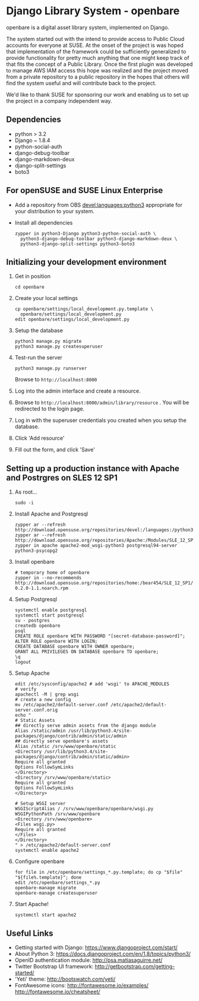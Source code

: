 Django Library System - openbare
=================================================

openbare is a digital asset library system, implemented on Django.

The system started out with the intend to provide access to Public Cloud
accounts for everyone at SUSE. At the onset of the project is was hoped that
implementation of the framework could be sufficiently generalized to provide
functionality for pretty much anything that one might keep track of that
fits the concept of a Public Library. Once the first plugin was developed
to manage AWS IAM access this hope was realized and the project moved from
a private repository to a public repository in the hopes that others will
find the system useful and will contribute back to the project.

We'd like to thank SUSE for sponsoring our work and enabling us to set up the
project in a company independent way.


Dependencies
------------

* python > 3.2
* Django ~ 1.8.4
* python-social-auth
* django-debug-toolbar
* django-markdown-deux
* django-split-settings
* boto3

For openSUSE and SUSE Linux Enterprise
--------------------------------------
*   Add a repository from OBS
    [devel:languages:python3](https://build.opensuse.org/project/show/devel:languages:python3)
    appropriate for your distribution to your system.

*   Install all dependencies
    ```
    zypper in python3-Django python3-python-social-auth \
      python3-django-debug-toolbar python3-django-markdown-deux \
      python3-django-split-settings python3-boto3
    ```

Initializing your development environment
-----------------------------------------

1.  Get in position
    ```
    cd openbare
    ```

1.  Create your local settings
    ```
    cp openbare/settings/local_development.py.template \
      openbare/settings/local_development.py
    edit openbare/settings/local_development.py
    ```

1.  Setup the database
    ```
    python3 manage.py migrate
    python3 manage.py createsuperuser
    ```

1.  Test-run the server
    ```
    python3 manage.py runserver
    ```

    Browse to `http://localhost:8000`

1.  Log into the admin interface and create a resource.

  1.  Browse to `http://localhost:8000/admin/library/resource` .
      You will be redirected to the login page.
  2.  Log in with the superuser credentials you created when you setup the database.
  3.  Click 'Add resource'
  4.  Fill out the form, and click 'Save'


Setting up a production instance with Apache and Postrgres on SLES 12 SP1
-------------------------------------------------------------------------

1.  As root...
    ```
    sudo -i
    ```

1.  Install Apache and Postgresql
    ```
    zypper ar --refresh http://download.opensuse.org/repositories/devel:/languages:/python3/SLE_12_SP1/devel:languages:python3.repo
    zypper ar --refresh http://download.opensuse.org/repositories/Apache:/Modules/SLE_12_SP1/Apache:Modules.repo
    zypper in apache apache2-mod_wsgi-python3 postgresql94-server python3-psycopg2
    ```

1.  Install openbare
    ```
    # temporary home of openbare
    zypper in --no-recommends http://download.opensuse.org/repositories/home:/bear454/SLE_12_SP1/noarch/openbare-0.2.0-1.1.noarch.rpm
    ```

1.  Setup Postgresql
    ```
    systemctl enable postgresql
    systemctl start postgresql
    su - postgres
    createdb openbare
    psql
    CREATE ROLE openbare WITH PASSWORD "[secret-database-password]";
    ALTER ROLE openbare WITH LOGIN;
    CREATE DATABASE openbare WITH OWNER openbare;
    GRANT ALL PRIVILEGES ON DATABASE openbare TO openbare;
    \q
    logout
    ```

1.  Setup Apache
    ```
    edit /etc/sysconfig/apache2 # add 'wsgi' to APACHE_MODULES
    # verify
    apachectl -M | grep wsgi
    # create a new config
    mv /etc/apache2/default-server.conf /etc/apache2/default-server.conf.orig
    echo "
    # Static Assets
    ## directly serve admin assets from the django module
    Alias /static/admin /usr/lib/python3.4/site-packages/django/contrib/admin/static/admin
    ## directly serve openbare's assets
    Alias /static /srv/www/openbare/static
    <Directory /usr/lib/python3.4/site-packages/django/contrib/admin/static/admin>
    Require all granted
    Options FollowSymLinks
    </Directory>
    <Directory /srv/www/openbare/static>
    Require all granted
    Options FollowSymLinks
    </Directory>

    # Setup WSGI server
    WSGIScriptAlias / /srv/www/openbare/openbare/wsgi.py
    WSGIPythonPath /srv/www/openbare
    <Directory /srv/www/openbare>
    <Files wsgi.py>
    Require all granted
    </Files>
    </Directory>
    " > /etc/apache2/default-server.conf
    systemctl enable apache2
    ```

1.  Configure openbare
    ```
    for file in /etc/openbare/settings_*.py.template; do cp "$file" "${file%.template}"; done
    edit /etc/openbare/settings_*.py
    openbare-manage migrate
    openbare-manage createsuperuser
    ```

1.  Start Apache!
    ```
    systemctl start apache2
    ```

Useful Links
------------

* Getting started with Django: https://www.djangoproject.com/start/
* About Python 3: https://docs.djangoproject.com/en/1.8/topics/python3/
* OpenID authentication module: http://psa.matiasaguirre.net/
* Twitter Bootstrap UI framework: http://getbootstrap.com/getting-started/
* 'Yeti' theme: http://bootswatch.com/yeti/
* FontAwesome icons: http://fontawesome.io/examples/ http://fontawesome.io/cheatsheet/
